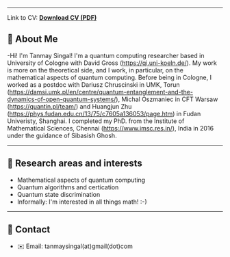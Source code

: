 


---


Link to CV: [**Download CV (PDF)**](CV_TS_Sept_2025.pdf)


## 🔹 About Me
-Hi! I'm Tanmay Singal! I'm a quantum computing researcher based in University of Cologne with David Gross (https://qi.uni-koeln.de/).  My work is more on the theoretical side, and I work, in particular, on the mathematical aspects of quantum computing. Before being in Cologne, I worked as a postdoc with Dariusz Chruscinski in UMK, Torun (https://damsi.umk.pl/en/centre/quantum-entanglement-and-the-dynamics-of-open-quantum-systems/), Michal Oszmaniec in CFT Warsaw (https://quantin.pl/team/) and Huangjun Zhu (https://phys.fudan.edu.cn/13/75/c7605a136053/page.htm) in Fudan Univeristy, Shanghai. I completed my PhD. from the Institute of Mathematical Sciences, Chennai (https://www.imsc.res.in/), India in 2016 under the guidance of Sibasish Ghosh. 


---

## 🔹 Research areas and interests
- Mathematical aspects of quantum computing
- Quantum algorithms and certication
- Quantum state discrimination
- Informally: I'm interested in all things math! :-)

---

## 🔹 Contact
- ✉️ Email: tanmaysingal(at)gmail(dot)com

